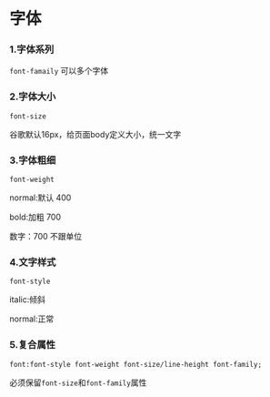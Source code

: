 # 字体

### 1.字体系列

`font-famaily`  可以多个字体

### 2.字体大小

`font-size`

谷歌默认16px，给页面body定义大小，统一文字

### 3.字体粗细

`font-weight`

normal:默认 400

bold:加粗 700

数字：700    不跟单位

### 4.文字样式

`font-style`

italic:倾斜

normal:正常

### 5.复合属性

`font:font-style font-weight font-size/line-height font-family;`

必须保留`font-size`和`font-family`属性






